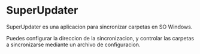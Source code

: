 # SuperUpdater
SuperUpdater es una aplicacion para sincronizar carpetas en SO Windows.

Puedes configurar la direccion de la sincronizacion, y controlar las carpetas a sincronizarse mediante un archivo de configuracion.
